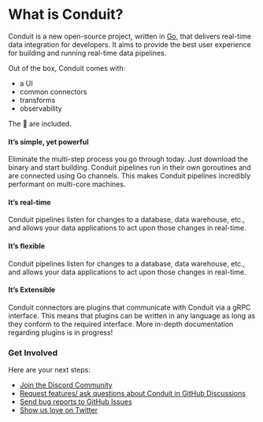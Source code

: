 # What is Conduit?

Conduit is a new open-source project, written in [Go](https://go.dev/), that delivers real-time data integration for developers. It aims to provide the best user experience for building and running real-time data pipelines.

Out of the box, Conduit comes with:

* a UI
* common connectors
* transforms
* observability

The 🔋 are included.

#### It’s simple, yet powerful

Eliminate the multi-step process you go through today. Just download the binary and start building. Conduit pipelines run in their own goroutines and are connected using Go channels. This makes Conduit pipelines incredibly performant on multi-core machines.

#### It’s real-time

Conduit pipelines listen for changes to a database, data warehouse, etc., and allows your data applications to act upon those changes in real-time.

#### It’s flexible

Conduit pipelines listen for changes to a database, data warehouse, etc., and allows your data applications to act upon those changes in real-time.

#### It’s Extensible

Conduit connectors are plugins that communicate with Conduit via a gRPC interface. This means that plugins can be written in any language as long as they conform to the required interface. More in-depth documentation regarding plugins is in progress!

### Get Involved

Here are your next steps:

* [Join the Discord Community](https://discord.meroxa.com/)
* [Request features/ ask questions about Conduit in GitHub Discussions](https://github.com/ConduitIO/conduit/discussions)
* [Send bug reports to GitHub Issues](https://github.com/ConduitIO/conduit/issues)
* [Show us love on Twitter](https://twitter.com/ConduitIO)
